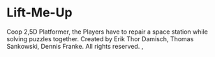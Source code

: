 # Lift-Me-Up
Coop 2,5D Platformer, the Players have to repair a space station while solving puzzles together. Created by Erik Thor Damisch, Thomas Sankowski, Dennis Franke. All rights reserved. , 

